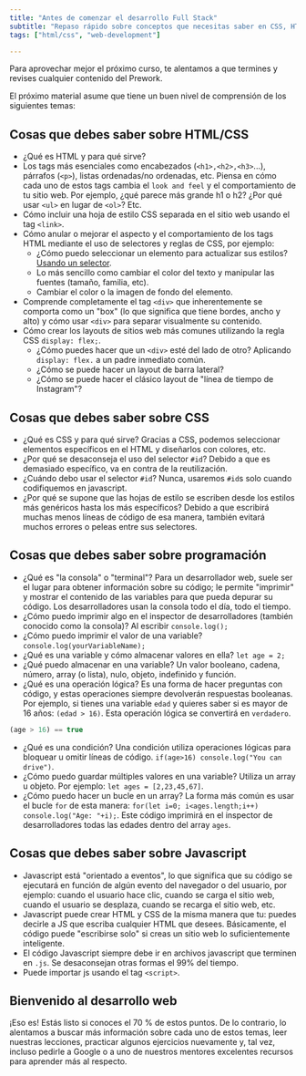 ```yaml
---
title: "Antes de comenzar el desarrollo Full Stack"
subtitle: "Repaso rápido sobre conceptos que necesitas saber en CSS, HTML y JS antes de iniciar el curso de Desarrollo Full Stack"
tags: ["html/css", "web-development"]

---
```


Para aprovechar mejor el próximo curso, te alentamos a que termines y revises cualquier contenido del Prework.

El próximo material asume que tiene un buen nivel de comprensión de los siguientes temas:

## Cosas que debes saber sobre HTML/CSS

- ¿Qué es HTML y para qué sirve?
- Los tags más esenciales como encabezados (`<h1>,<h2>,<h3>`...), párrafos (`<p>`), listas ordenadas/no ordenadas, etc. Piensa en cómo cada uno de estos tags cambia el `look and feel` y el comportamiento de tu sitio web. Por ejemplo, ¿qué parece más grande h1 o h2? ¿Por qué usar `<ul>` en lugar de `<ol>`? Etc.
- Cómo incluir una hoja de estilo CSS separada en el sitio web usando el tag `<link>`.
- Cómo anular o mejorar el aspecto y el comportamiento de los tags HTML mediante el uso de selectores y reglas de CSS, por ejemplo:
  - ¿Cómo puedo seleccionar un elemento para actualizar sus estilos? [Usando un selector](https://4geeks.com/lesson/what-is-css-learn-css#wait-what-is-a-selector).
  - Lo más sencillo como cambiar el color del texto y manipular las fuentes (tamaño, familia, etc).
  - Cambiar el color o la imagen de fondo del elemento.
- Comprende completamente el tag `<div>` que inherentemente se comporta como un "box" (lo que significa que tiene bordes, ancho y alto) y cómo usar `<div>` para separar visualmente su contenido.
- Cómo crear los layouts de sitios web más comunes utilizando la regla CSS `display: flex;`.
  - ¿Cómo puedes hacer que un `<div>` esté del lado de otro? Aplicando `display: flex.` a un padre inmediato común.
  - ¿Cómo se puede hacer un layout de barra lateral?
  - ¿Cómo se puede hacer el clásico layout de "línea de tiempo de Instagram"?

## Cosas que debes saber sobre CSS

- ¿Qué es CSS y para qué sirve? Gracias a CSS, podemos seleccionar elementos específicos en el HTML y diseñarlos con colores, etc.
- ¿Por qué se desaconseja el uso del selector `#id`? Debido a que es demasiado específico, va en contra de la reutilización.
- ¿Cuándo debo usar el selector `#id`? Nunca, usaremos `#id`s solo cuando codifiquemos en javascript.
- ¿Por qué se supone que las hojas de estilo se escriben desde los estilos más genéricos hasta los más específicos? Debido a que escribirá muchas menos líneas de código de esa manera, también evitará muchos errores o peleas entre sus selectores.

## Cosas que debes saber sobre programación

- ¿Qué es "la consola" o "terminal"? Para un desarrollador web, suele ser el lugar para obtener información sobre su código; le permite "imprimir" y mostrar el contenido de las variables para que pueda depurar su código. Los desarrolladores usan la consola todo el día, todo el tiempo.
- ¿Cómo puedo imprimir algo en el inspector de desarrolladores (también conocido como la consola)? Al escribir `console.log();`
- ¿Cómo puedo imprimir el valor de una variable? `console.log(yourVariableName);`
- ¿Qué es una variable y cómo almacenar valores en ella? `let age = 2;`
- ¿Qué puedo almacenar en una variable? Un valor booleano, cadena, número, array (o lista), nulo, objeto, indefinido y función.
- ¿Qué es una operación lógica? Es una forma de hacer preguntas con código, y estas operaciones siempre devolverán respuestas booleanas. Por ejemplo, si tienes una variable `edad` y quieres saber si es mayor de 16 años: `(edad > 16)`. Esta operación lógica se convertirá en `verdadero`.

```js
(age > 16) == true
```

- ¿Qué es una condición? Una condición utiliza operaciones lógicas para bloquear u omitir líneas de código. `if(age>16) console.log("You can drive")`.
- ¿Cómo puedo guardar múltiples valores en una variable? Utiliza un array u objeto. Por ejemplo: `let ages = [2,23,45,67]`.
- ¿Cómo puedo hacer un bucle en un array? La forma más común es usar el bucle `for` de esta manera: `for(let i=0; i<ages.length;i++) console.log("Age: "+i);`. Este código imprimirá en el inspector de desarrolladores todas las edades dentro del array `ages`.

## Cosas que debes saber sobre Javascript

- Javascript está "orientado a eventos", lo que significa que su código se ejecutará en función de algún evento del navegador o del usuario, por ejemplo: cuando el usuario hace clic, cuando se carga el sitio web, cuando el usuario se desplaza, cuando se recarga el sitio web, etc.
- Javascript puede crear HTML y CSS de la misma manera que tu: puedes decirle a JS que escriba cualquier HTML que desees. Básicamente, el código puede "escribirse solo" si creas un sitio web lo suficientemente inteligente.
- El código Javascript siempre debe ir en archivos javascript que terminen en `.js`. Se desaconsejan otras formas el 99% del tiempo.
- Puede importar js usando el tag  `<script>`.

## Bienvenido al desarrollo web

¡Eso es! Estás listo si conoces el 70 % de estos puntos. De lo contrario, lo alentamos a buscar más información sobre cada uno de estos temas, leer nuestras lecciones, practicar algunos ejercicios nuevamente y, tal vez, incluso pedirle a Google o a uno de nuestros mentores excelentes recursos para aprender más al respecto.

